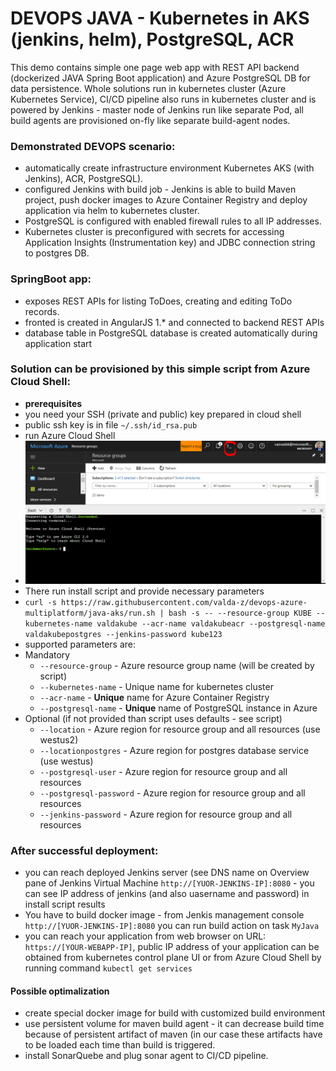 # DEVOPS JAVA - Kubernetes in AKS (jenkins, helm), PostgreSQL, ACR

This demo contains simple one page web app with REST API backend (dockerized JAVA Spring Boot application) and Azure PostgreSQL DB for data persistence.
Whole solutions run in kubernetes cluster (Azure Kubernetes Service), CI/CD pipeline also runs in kubernetes cluster and is powered by Jenkins - master node of Jenkins run like separate Pod, all build agents are provisioned on-fly like separate build-agent nodes.

### Demonstrated DEVOPS scenario:
* automatically create infrastructure environment Kubernetes AKS (with Jenkins), ACR, PostgreSQL).
* configured Jenkins with build job - Jenkins is able to build Maven project, push docker images to Azure Container Registry and deploy application via helm to kubernetes cluster.
* PostgreSQL is configured with enabled firewall rules to all IP addresses.
* Kubernetes cluster is preconfigured with secrets for accessing Application Insights (Instrumentation key) and JDBC connection string to postgres DB.

### SpringBoot app:
* exposes REST APIs for listing ToDoes, creating and editing ToDo records.
* fronted is created in AngularJS 1.* and connected to backend REST APIs
* database table in PostgreSQL database is created automatically during application start 


### Solution can be provisioned by this simple script from Azure Cloud Shell:
* **prerequisites**
 * you need your SSH (private and public) key prepared in cloud shell 
 * public ssh key is in file `~/.ssh/id_rsa.pub`
* run Azure Cloud Shell
* ![img1.png](img/img1.png "")
* There run install script and provide necessary parameters
* `curl -s https://raw.githubusercontent.com/valda-z/devops-azure-multiplatform/java-aks/run.sh | bash -s -- --resource-group KUBE --kubernetes-name valdakube --acr-name valdakubeacr --postgresql-name valdakubepostgres --jenkins-password kube123`
* supported parameters are:
 * Mandatory
     * `--resource-group` - Azure resource group name (will be created by script)
     * `--kubernetes-name` - Unique name for kubernetes cluster 
     * `--acr-name` - **Unique** name for Azure Container Registry 
     * `--postgresql-name` - **Unique** name of PostgreSQL instance in Azure 
 * Optional (if not provided than script uses defaults - see script)
     * `--location` - Azure region for resource group and all resources (use westus2)
     * `--locationpostgres` - Azure region for postgres database service (use westus)
     * `--postgresql-user` - Azure region for resource group and all resources 
     * `--postgresql-password` - Azure region for resource group and all resources 
     * `--jenkins-password` - Azure region for resource group and all resources 

### After successful deployment:
* you can reach deployed Jenkins server (see DNS name on Overview pane of Jenkins Virtual Machine `http://[YUOR-JENKINS-IP]:8080` - you can see IP address of jenkins (and also uasername and password) in install script results
* You have to build docker image - from Jenkis management console `http://[YUOR-JENKINS-IP]:8080` you can run build action on task `MyJava`
* you can reach your application from web browser on URL: `https://[YOUR-WEBAPP-IP]`, public IP address of your application can be obtained from kubernetes control plane UI or from Azure Cloud Shell by running command `kubectl get services` 

 
#### Possible optimalization
* create special docker image for build with customized build environment
* use persistent volume for maven build agent - it can decrease build time because of persistent artifact of maven (in our case these artifacts have to be loaded each time than build is triggered.
* install SonarQuebe and plug sonar agent to CI/CD pipeline.

